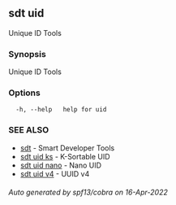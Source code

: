 ## sdt uid

Unique ID Tools

### Synopsis

Unique ID Tools

### Options

```
  -h, --help   help for uid
```

### SEE ALSO

* [sdt](sdt.md)	 - Smart Developer Tools
* [sdt uid ks](sdt_uid_ks.md)	 - K-Sortable UID
* [sdt uid nano](sdt_uid_nano.md)	 - Nano UID
* [sdt uid v4](sdt_uid_v4.md)	 - UUID v4

###### Auto generated by spf13/cobra on 16-Apr-2022
